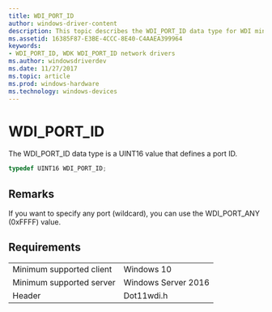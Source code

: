 ```yaml
---
title: WDI_PORT_ID
author: windows-driver-content
description: This topic describes the WDI_PORT_ID data type for WDI miniport drivers.
ms.assetid: 16385F87-E3BE-4CCC-8E40-C4AAEA399964
keywords:
- WDI_PORT_ID, WDK WDI_PORT_ID network drivers
ms.author: windowsdriverdev
ms.date: 11/27/2017
ms.topic: article
ms.prod: windows-hardware
ms.technology: windows-devices
---
```


# WDI_PORT_ID

The WDI_PORT_ID data type is a UINT16 value that defines a port ID.

```c++
typedef UINT16 WDI_PORT_ID;
```

## Remarks

If you want to specify any port (wildcard), you can use the WDI_PORT_ANY (0xFFFF) value.

## Requirements

|   |   |
| --- | --- |
| Minimum supported client | Windows 10 |
| Minimum supported server | Windows Server 2016 |
| Header | Dot11wdi.h |

